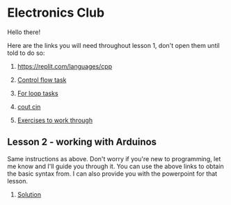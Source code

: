 # Electronics Club
Hello there!

Here are the links you will need throughout lesson 1, don't open them until told to do so:

1. https://replit.com/languages/cpp

2. [Control flow task](https://replit.com/@chaitran77/BitterDefiantAmoeba#main.cpp)

3. [For loop tasks](https://replit.com/@chaitran77/summer#main.cpp)

3. [cout cin](https://replit.com/@chaitran77/InsignificantPotableScientificcomputing#main.cpp)

4. [Exercises to work through](https://www.codecademy.com/resources/blog/c-plus-plus-code-challenges-for-beginners)

## Lesson 2 - working with Arduinos
Same instructions as above. Don't worry if you're new to programming, let me know and I'll guide you through it. You can use the above links to obtain the basic syntax from. I can also provide you with the powerpoint for that lesson.

1. [Solution](https://github.com/Chaitran77/electronicsClub/blob/main/photoresistorRelaySwitching.ino)
